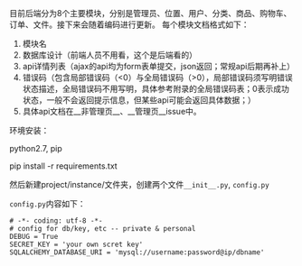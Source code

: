 目前后端分为8个主要模块，分别是管理员、位置、用户、分类、商品、购物车、订单、文件。接下来会随着编码进行更新。
每个模块文档格式如下：

1. 模块名
2. 数据库设计（前端人员不用看，这个是后端看的）
3. api详情列表（ajax的api均为form表单提交，json返回；常规api后期再补上）
4. 错误码（包含局部错误码（<0）与全局错误码（>0），局部错误码须写明错误状态描述，全局错误码不用写明，具体参考附录的全局错误码表；0表示成功状态，一般不会返回提示信息，但某些api可能会返回具体数据；）
5. 具体api文档在__非管理页__、__管理页__issue中。

环境安装：

python2.7, pip

pip install -r requirements.txt

然后新建project/instance/文件夹，创建两个文件`__init__.py`, `config.py`

`config.py`内容如下：

```
# -*- coding: utf-8 -*-
# config for db/key, etc -- private & personal
DEBUG = True
SECRET_KEY = 'your own scret key'
SQLALCHEMY_DATABASE_URI = 'mysql://username:password@ip/dbname'
```


